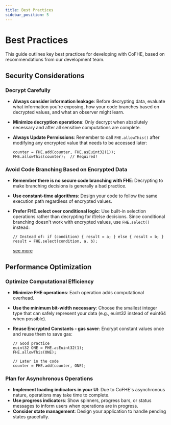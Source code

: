 ```yaml
---
title: Best Practices
sidebar_position: 5
---
```


# Best Practices
This guide outlines key best practices for developing with CoFHE, based on recommendations from our development team.

## Security Considerations

### Decrypt Carefully
- **Always consider information leakage**: Before decrypting data, evaluate what information you're exposing, how your code branches based on decrypted values, and what an observer might learn.
- **Minimize decryption operations**: Only decrypt when absolutely necessary and after all sensitive computations are complete.
- **Always Update Permissions**:
    Remember to call `FHE.allowThis()` after modifying any encrypted value that needs to be accessed later:

    ```solidity
    counter = FHE.add(counter, FHE.asEuint32(1));
    FHE.allowThis(counter);  // Required!
    ```

### Avoid Code Branching Based on Encrypted Data
- **Remember there is no secure code branching with FHE**: Decrypting to make branching decisions is generally a bad practice.
- **Use constant-time algorithms**: Design your code to follow the same execution path regardless of encrypted values.
- **Prefer FHE.select over conditional logic**: Use built-in selection operations rather than decrypting for if/else decisions.
    Since conditional branching doesn't work with encrypted values, use `FHE.select()` instead:

    ```solidity
    // Instead of: if (condition) { result = a; } else { result = b; }
    result = FHE.select(condition, a, b);
    ```
    [see more](../fhe-library/select-vs-ifelse.md)

## Performance Optimization

### Optimize Computational Efficiency
- **Minimize FHE operations**: Each operation adds computational overhead.
- **Use the minimum bit-width necessary**: Choose the smallest integer type that can safely represent your data (e.g., euint32 instead of euint64 when possible).
- **Reuse Encrypted Constants - gas saver**:
    Encrypt constant values once and reuse them to save gas:

    ```solidity
    // Good practice
    euint32 ONE = FHE.asEuint32(1);
    FHE.allowThis(ONE);

    // Later in the code
    counter = FHE.add(counter, ONE);
    ```


### Plan for Asynchronous Operations
- **Implement loading indicators in your UI**: Due to CoFHE's asynchronous nature, operations may take time to complete.
- **Use progress indicators**: Show spinners, progress bars, or status messages to inform users when operations are in progress.
- **Consider state management**: Design your application to handle pending states gracefully.